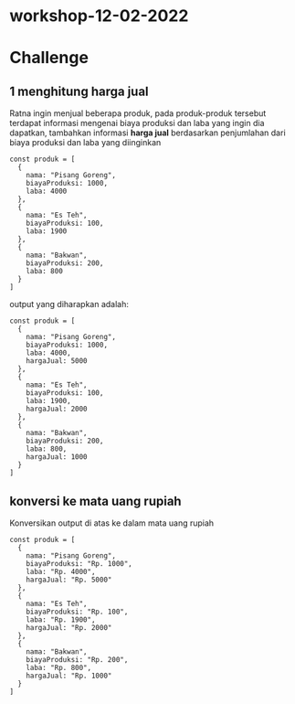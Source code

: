 # workshop-12-02-2022

# Challenge

## 1 menghitung harga jual

Ratna ingin menjual beberapa produk, pada produk-produk tersebut terdapat informasi mengenai biaya produksi dan laba yang ingin dia dapatkan, tambahkan informasi **harga jual** berdasarkan penjumlahan dari biaya produksi dan laba yang diinginkan

```
const produk = [
  {
    nama: "Pisang Goreng",
    biayaProduksi: 1000,
    laba: 4000
  },
  {
    nama: "Es Teh",
    biayaProduksi: 100,
    laba: 1900
  },
  {
    nama: "Bakwan",
    biayaProduksi: 200,
    laba: 800
  }
]
```

output yang diharapkan adalah:

```
const produk = [
  {
    nama: "Pisang Goreng",
    biayaProduksi: 1000,
    laba: 4000,
    hargaJual: 5000
  },
  {
    nama: "Es Teh",
    biayaProduksi: 100,
    laba: 1900,
    hargaJual: 2000
  },
  {
    nama: "Bakwan",
    biayaProduksi: 200,
    laba: 800,
    hargaJual: 1000
  }
]
```

## konversi ke mata uang rupiah

Konversikan output di atas ke dalam mata uang rupiah

```
const produk = [
  {
    nama: "Pisang Goreng",
    biayaProduksi: "Rp. 1000",
    laba: "Rp. 4000",
    hargaJual: "Rp. 5000"
  },
  {
    nama: "Es Teh",
    biayaProduksi: "Rp. 100",
    laba: "Rp. 1900",
    hargaJual: "Rp. 2000"
  },
  {
    nama: "Bakwan",
    biayaProduksi: "Rp. 200",
    laba: "Rp. 800",
    hargaJual: "Rp. 1000"
  }
]
```